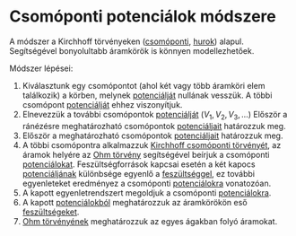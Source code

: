 # Csomóponti potenciálok módszere

A módszer a Kirchhoff törvényeken ([csomóponti](./kirchhoff-csomoponti-torvenye.md), [hurok](./kirchhoff-hurok-torvenye.md)) alapul. Segítségével bonyolultabb áramkörök is könnyen modellezhetőek.

Módszer lépései:
1. Kiválasztunk egy csomópontot (ahol két vagy több áramköri elem találkozik) a körben, melynek [potenciálját](./villamos-potencial.md) nullának vesszük. A többi csomópont [potenciálját](./villamos-potencial.md) ehhez viszonyítjuk.
2. Elnevezzük a további csomópontok [potenciálját](./villamos-potencial.md) ($V_1, V_2, V_3, \dots$) Először a ránézésre meghatározható csomópontok [potenciáljait](./villamos-potencial.md) határozzuk meg.
3. Először a meghatározható csomópontok [potenciáljait](./villamos-potencial.md) határozzuk meg.
4. A többi csomópontra alkalmazzuk [Kirchhoff csomóponti törvényét](./kirchhoff-csomoponti-torvenye.md), az áramok helyére az [Ohm törvény](./ohm-torveny.md) segítségével beírjuk a csomóponti [potenciálokat](./villamos-potencial.md). Feszültségforrások kapcsai esetén a két kapocs [potenciáljának](./villamos-potencial.md) különbsége egyenlő a [feszültséggel](./feszultseg.md), ez további egyenleteket eredményez a csomóponti [potenciálokra](./villamos-potencial.md) vonatozóan.
5. A kapott egyenletrendszert megoldjuk a csomóponti [potenciálokra](./villamos-potencial.md).
6. A kapott [potenciálokból](./villamos-potencial.md) meghatározzuk az áramkörökön eső [feszültségeket](./feszultseg.md).
7. [Ohm törvényének](./ohm-torveny.md) meghatározzuk az egyes ágakban folyó áramokat.